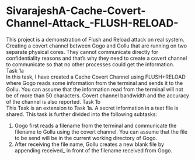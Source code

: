 # SivarajeshA-Cache-Covert-Channel-Attack_-FLUSH-RELOAD-
This project is a demonstration of Flush and Reload attack on real system.<br/>Creating a covert channel between Gogo and Gollu that are running on two separate physical cores. They cannot communicate directly for confidentiality reasons and that’s why they need to create a covert channel to communicate so that no other processes could get the information.<br/>
Task 1a<br/> In this task, I have created a Cache Covert Channel using
FLUSH+RELOAD where Gogo reads some information from the terminal and sends it to the Gollu.
You can assume that the information read from the terminal will not be of more than 50 characters.
Covert channel bandwidth and the accuracy of the channel is also reported.
Task 1b<br/> This Task is an extension to Task 1a. A secret information in a text file is shared. This task is
further divided into the following subtasks:<br/>
1. Gogo first reads a filename from the terminal and communicate the filename to Gollu using the
covert channel. You can assume that the file to be send will be in the current working directory
of Gogo.<br/>
2. After receiving the file name, Gollu creates a new blank file by appending received_ in front of
the filename received from Gogo.
